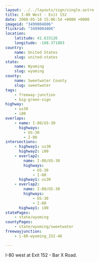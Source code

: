 ```yaml
---
layout: ../../layouts/sign/single.astro
title: I-80 West - Exit 152
date: 2008-05-18 15:06:54 +0000 +0000
imageid: "3499004806"
flickrid: "3499004806"
location:
    latitude: 41.633126
    longitude: -108.371883
country:
    name: United States
    slug: united-states
state:
    name: Wyoming
    slug: wyoming
county:
    name: Sweetwater County
    slug: sweetwater
tags:
    - freeway-junction
    - big-green-sign
highway:
    - us30
    - i80
overlaps:
    - name: I-80/US-30
      highways:
        - US-30
        - I-80
intersections:
    - highway1: us30
      highway2: i80
    - overlap2:
        name: I-80/US-30
        highways:
            - US-30
            - I-80
      highway1: us30
    - overlap2:
        name: I-80/US-30
        highways:
            - US-30
            - I-80
      highway1: i80
statePages:
    - state/wyoming
countyPages:
    - state/wyoming/sweetwater
freewayjunction:
    - i-80-wyoming_152-46

---
```

I-80 west at Exit 152 - Bar X Road.